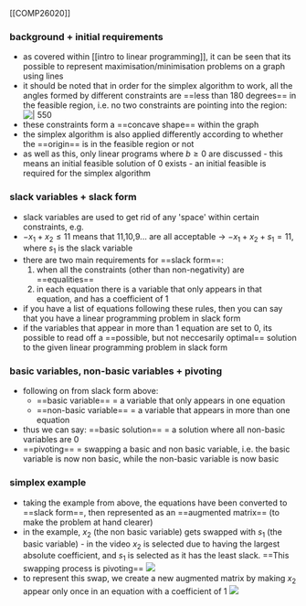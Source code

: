 [[COMP26020]]

### background + initial requirements
- as covered within [[intro to linear programming]], it can be seen that its possible to represent maximisation/minimisation problems on a graph using lines
- it should be noted that in order for the simplex algorithm to work, all the angles formed by different constraints are ==less than 180 degrees== in the feasible region, i.e. no two constraints are pointing into the region:
![ | 550](https://i.imgur.com/pk7MB7m.png)
- these constraints form a ==concave shape== within the graph
- the simplex algorithm is also applied differently according to whether the ==origin== is in the feasible region or not
- as well as this, only linear programs where $b\geq 0$ are discussed - this means an initial feasible solution of $0$ exists - an initial feasible is required for the simplex algorithm

### slack variables + slack form
- slack variables are used to get rid of any 'space' within certain constraints, e.g.
- $-x_1 + x_2 \leq 11$ means that 11,10,9... are all acceptable -> $-x_1 + x_2 + s_1 = 11$, where $s_1$ is the slack variable
- there are two main requirements for ==slack form==:
	1. when all the constraints (other than non-negativity) are ==equalities==
	2. in each equation there is a variable that only appears in that equation, and has a coefficient of 1
- if you have a list of equations following these rules, then you can say that you have a linear programming problem in slack form
- if the variables that appear in more than 1 equation are set to 0, its possible to read off a ==possible, but not neccesarily optimal== solution to the given linear programming problem in slack form

### basic variables, non-basic variables + pivoting
- following on from slack form above:
	- ==basic variable== = a variable that only appears in one equation
	- ==non-basic variable== = a variable that appears in more than one equation
- thus we can say: ==basic solution== = a solution where all non-basic variables are 0
- ==pivoting== = swapping a basic and non basic variable, i.e. the basic variable is now non basic, while the non-basic variable is now basic

### simplex example
- taking the example from above, the equations have been converted to ==slack form==, then represented as an ==augmented matrix== (to make the problem at hand clearer)
- in the example, $x_2$ (the non basic variable) gets swapped with $s_1$ (the basic variable) - in the video $x_2$ is selected due to having the largest absolute coefficient, and $s_1$ is selected as it has the least slack. ==This swapping process is pivoting==
![](https://i.imgur.com/FYWg1uE.png)
- to represent this swap, we create a new augmented matrix by making $x_2$ appear only once in an equation with a coefficient of 1
![](https://i.imgur.com/Ned0O0i.png)
